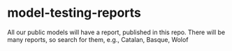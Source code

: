 # model-testing-reports
All our public models will have a report, published in this repo. There will be many reports, so search for them, e.g., Catalan, Basque, Wolof
